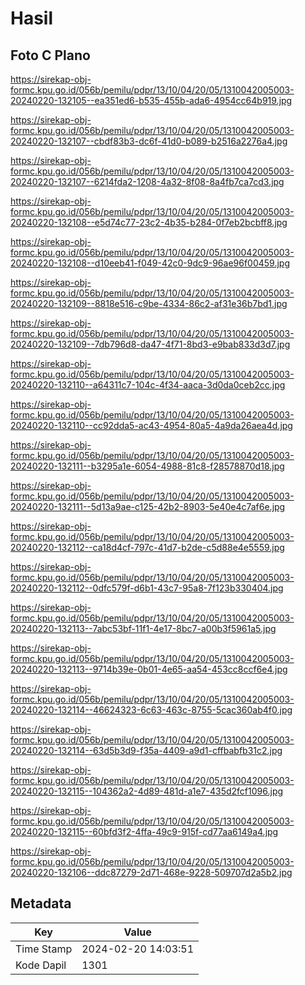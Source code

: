 # Hasil

## Foto C Plano

https://sirekap-obj-formc.kpu.go.id/056b/pemilu/pdpr/13/10/04/20/05/1310042005003-20240220-132105--ea351ed6-b535-455b-ada6-4954cc64b919.jpg

https://sirekap-obj-formc.kpu.go.id/056b/pemilu/pdpr/13/10/04/20/05/1310042005003-20240220-132107--cbdf83b3-dc6f-41d0-b089-b2516a2276a4.jpg

https://sirekap-obj-formc.kpu.go.id/056b/pemilu/pdpr/13/10/04/20/05/1310042005003-20240220-132107--6214fda2-1208-4a32-8f08-8a4fb7ca7cd3.jpg

https://sirekap-obj-formc.kpu.go.id/056b/pemilu/pdpr/13/10/04/20/05/1310042005003-20240220-132108--e5d74c77-23c2-4b35-b284-0f7eb2bcbff8.jpg

https://sirekap-obj-formc.kpu.go.id/056b/pemilu/pdpr/13/10/04/20/05/1310042005003-20240220-132108--d10eeb41-f049-42c0-9dc9-96ae96f00459.jpg

https://sirekap-obj-formc.kpu.go.id/056b/pemilu/pdpr/13/10/04/20/05/1310042005003-20240220-132109--8818e516-c9be-4334-86c2-af31e36b7bd1.jpg

https://sirekap-obj-formc.kpu.go.id/056b/pemilu/pdpr/13/10/04/20/05/1310042005003-20240220-132109--7db796d8-da47-4f71-8bd3-e9bab833d3d7.jpg

https://sirekap-obj-formc.kpu.go.id/056b/pemilu/pdpr/13/10/04/20/05/1310042005003-20240220-132110--a64311c7-104c-4f34-aaca-3d0da0ceb2cc.jpg

https://sirekap-obj-formc.kpu.go.id/056b/pemilu/pdpr/13/10/04/20/05/1310042005003-20240220-132110--cc92dda5-ac43-4954-80a5-4a9da26aea4d.jpg

https://sirekap-obj-formc.kpu.go.id/056b/pemilu/pdpr/13/10/04/20/05/1310042005003-20240220-132111--b3295a1e-6054-4988-81c8-f28578870d18.jpg

https://sirekap-obj-formc.kpu.go.id/056b/pemilu/pdpr/13/10/04/20/05/1310042005003-20240220-132111--5d13a9ae-c125-42b2-8903-5e40e4c7af6e.jpg

https://sirekap-obj-formc.kpu.go.id/056b/pemilu/pdpr/13/10/04/20/05/1310042005003-20240220-132112--ca18d4cf-797c-41d7-b2de-c5d88e4e5559.jpg

https://sirekap-obj-formc.kpu.go.id/056b/pemilu/pdpr/13/10/04/20/05/1310042005003-20240220-132112--0dfc579f-d6b1-43c7-95a8-7f123b330404.jpg

https://sirekap-obj-formc.kpu.go.id/056b/pemilu/pdpr/13/10/04/20/05/1310042005003-20240220-132113--7abc53bf-11f1-4e17-8bc7-a00b3f5961a5.jpg

https://sirekap-obj-formc.kpu.go.id/056b/pemilu/pdpr/13/10/04/20/05/1310042005003-20240220-132113--9714b39e-0b01-4e65-aa54-453cc8ccf6e4.jpg

https://sirekap-obj-formc.kpu.go.id/056b/pemilu/pdpr/13/10/04/20/05/1310042005003-20240220-132114--46624323-6c63-463c-8755-5cac360ab4f0.jpg

https://sirekap-obj-formc.kpu.go.id/056b/pemilu/pdpr/13/10/04/20/05/1310042005003-20240220-132114--63d5b3d9-f35a-4409-a9d1-cffbabfb31c2.jpg

https://sirekap-obj-formc.kpu.go.id/056b/pemilu/pdpr/13/10/04/20/05/1310042005003-20240220-132115--104362a2-4d89-481d-a1e7-435d2fcf1096.jpg

https://sirekap-obj-formc.kpu.go.id/056b/pemilu/pdpr/13/10/04/20/05/1310042005003-20240220-132115--60bfd3f2-4ffa-49c9-915f-cd77aa6149a4.jpg

https://sirekap-obj-formc.kpu.go.id/056b/pemilu/pdpr/13/10/04/20/05/1310042005003-20240220-132106--ddc87279-2d71-468e-9228-509707d2a5b2.jpg


## Metadata

| Key        | Value               |
| ---------- | ------------------- |
| Time Stamp | 2024-02-20 14:03:51 |
| Kode Dapil | 1301                |



